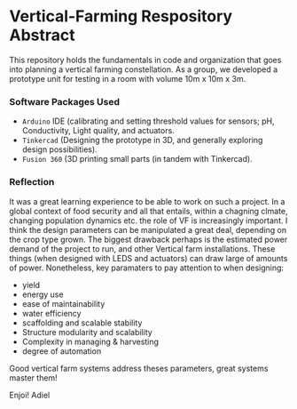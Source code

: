 # Vertical-Farming Respository Abstract

This repository holds the fundamentals in code and organization that goes into planning a vertical farming constellation. As a group, we developed a prototype unit for testing in a room with volume 10m x 10m x 3m. 

### Software Packages Used
- `Arduino` IDE (calibrating and setting threshold values for sensors; pH, Conductivity, Light quality, and actuators. 
- `Tinkercad` (Designing the prototype in 3D, and generally exploring design possibilities).
- `Fusion 360` (3D printing small parts (in tandem with Tinkercad).

### Reflection
It was a great learning experience to be able to work on such a project. In a global context of food security and all that entails, within a chagning clmate, changing population dynamics  etc. the role of VF is increasingly important. I think the design parameters can be manipulated a great deal, depending on the crop type grown. The biggest drawback perhaps is the estimated power demand of the project to run, and other Vertical farm installations. These things (when designed with LEDS and actuators) can draw large of amounts of power. Nonetheless, key paramaters to pay attention to when designing:
- yield
- energy use
- ease of maintainability
- water efficiency
- scaffolding and scalable stability
- Structure modularity and scalability
- Complexity in managing & harvesting
- degree of automation

Good vertical farm systems address theses parameters, great systems master them!

Enjoi!
Adiel
